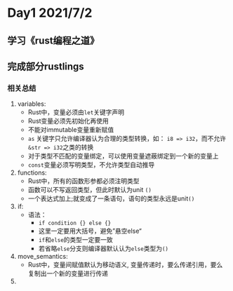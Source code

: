 # Day1 2021/7/2

## 学习《rust编程之道》


## 完成部分rustlings
### 相关总结
1. variables:
   - Rust中，变量必须由`let`关键字声明
   - Rust变量必须先初始化再使用
   - 不能对immutable变量重新赋值
   - `as` 关键字只允许编译器认为合理的类型转换，如： `i8 => i32`，而不允许 `&str => i32`之类的转换
   - 对于类型不匹配的变量绑定，可以使用变量遮蔽绑定到一个新的变量上
   - `const`变量必须写明类型，不允许类型自动推导
2. functions:
   - Rust中，所有的函数形参都必须注明类型
   - 函数可以不写返回类型，但此时默认为unit `()`
   - 一个表达式加上;就变成了一条语句，语句的类型永远是unit`()`
3. if:
   - 语法：
     - `if condition {} else {}`
     - 这里一定要用大括号，避免”悬空else“ 
     - `if`和`else`的类型一定要一致
     - 若省略`else`分支则编译器默认认为`else`类型为`()`
4. move_semantics:
   - Rust中，变量间赋值默认为移动语义, 变量传递时，要么传递引用，要么复制出一个新的变量进行传递
5. 